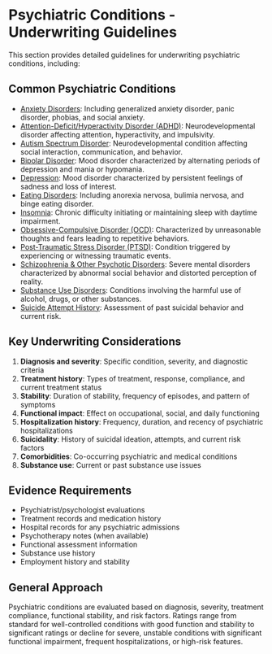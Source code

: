 # Psychiatric Conditions - Underwriting Guidelines

This section provides detailed guidelines for underwriting psychiatric conditions, including:

## Common Psychiatric Conditions

- [Anxiety Disorders](anxiety.md): Including generalized anxiety disorder, panic disorder, phobias, and social anxiety.
- [Attention-Deficit/Hyperactivity Disorder (ADHD)](adhd.md): Neurodevelopmental disorder affecting attention, hyperactivity, and impulsivity.
- [Autism Spectrum Disorder](autism_spectrum_disorder.md): Neurodevelopmental condition affecting social interaction, communication, and behavior.
- [Bipolar Disorder](bipolar_disorder.md): Mood disorder characterized by alternating periods of depression and mania or hypomania.
- [Depression](depression.md): Mood disorder characterized by persistent feelings of sadness and loss of interest.
- [Eating Disorders](eating_disorders.md): Including anorexia nervosa, bulimia nervosa, and binge eating disorder.
- [Insomnia](insomnia.md): Chronic difficulty initiating or maintaining sleep with daytime impairment.
- [Obsessive-Compulsive Disorder (OCD)](ocd.md): Characterized by unreasonable thoughts and fears leading to repetitive behaviors.
- [Post-Traumatic Stress Disorder (PTSD)](ptsd.md): Condition triggered by experiencing or witnessing traumatic events.
- [Schizophrenia & Other Psychotic Disorders](schizophrenia.md): Severe mental disorders characterized by abnormal social behavior and distorted perception of reality.
- [Substance Use Disorders](substance_use.md): Conditions involving the harmful use of alcohol, drugs, or other substances.
- [Suicide Attempt History](suicide_attempt.md): Assessment of past suicidal behavior and current risk.

## Key Underwriting Considerations

1. **Diagnosis and severity**: Specific condition, severity, and diagnostic criteria
2. **Treatment history**: Types of treatment, response, compliance, and current treatment status
3. **Stability**: Duration of stability, frequency of episodes, and pattern of symptoms
4. **Functional impact**: Effect on occupational, social, and daily functioning
5. **Hospitalization history**: Frequency, duration, and recency of psychiatric hospitalizations
6. **Suicidality**: History of suicidal ideation, attempts, and current risk factors
7. **Comorbidities**: Co-occurring psychiatric and medical conditions
8. **Substance use**: Current or past substance use issues

## Evidence Requirements

- Psychiatrist/psychologist evaluations
- Treatment records and medication history
- Hospital records for any psychiatric admissions
- Psychotherapy notes (when available)
- Functional assessment information
- Substance use history
- Employment history and stability

## General Approach

Psychiatric conditions are evaluated based on diagnosis, severity, treatment compliance, functional stability, and risk factors. Ratings range from standard for well-controlled conditions with good function and stability to significant ratings or decline for severe, unstable conditions with significant functional impairment, frequent hospitalizations, or high-risk features. 